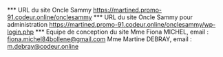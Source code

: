 *** URL du site Oncle Sammy
https://martined.promo-91.codeur.online/onclesammy
*** URL du site Oncle Sammy pour administration
https://martined.promo-91.codeur.online/onclesammy/wp-login.php
*** Equipe de conception du site
Mme Fiona MICHEL, email : fiona.michel84bollene@gmail.com
Mme Martine DEBRAY, email : m.debray@codeur.online